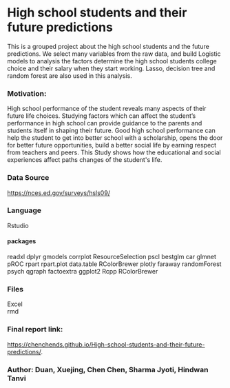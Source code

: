 # High school students and their future predictions
This is a grouped project about the high school students and the future predictions. We select many variables from the raw data, and build Logistic models to analysis the factors determine the high school students college choice and their salary when they start working. Lasso, decision tree and random forest are also used in this analysis. 

### Motivation:
High school performance of the student reveals many aspects of their future life choices. Studying factors which can affect the student’s performance in high school can provide guidance to the parents and students itself in shaping their future.
Good high school performance can help the student to get into better school with a scholarship, opens the door for better future opportunities, build a better social life by earning respect from teachers and peers. This Study shows how the educational and social experiences affect paths changes of the student's life.


### Data Source
https://nces.ed.gov/surveys/hsls09/

### Language
Rstudio
#### packages
readxl
dplyr
gmodels
corrplot
ResourceSelection
pscl
bestglm
car
glmnet
pROC
rpart
rpart.plot
data.table
RColorBrewer
plotly
faraway
randomForest
psych
qgraph
factoextra
ggplot2
Rcpp
RColorBrewer

### Files
Excel<br>
rmd<br>

### Final report link: 
https://chenchends.github.io/High-school-students-and-their-future-predictions/.


### Author: Duan, Xuejing, Chen Chen, Sharma Jyoti, Hindwan Tanvi

